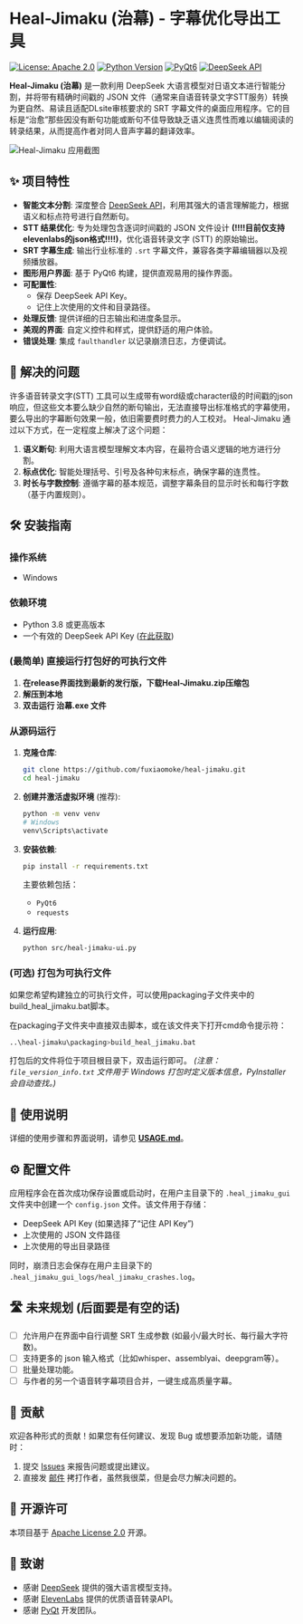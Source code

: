 # Heal-Jimaku (治幕) - 字幕优化导出工具

[![License: Apache 2.0](https://img.shields.io/badge/License-Apache%202.0-yellow.svg)](https://www.apache.org/licenses/LICENSE-2.0)
[![Python Version](https://img.shields.io/badge/python-3.8+-blue.svg)](https://www.python.org/downloads/)
[![PyQt6](https://img.shields.io/badge/GUI-PyQt6-green.svg)](https://riverbankcomputing.com/software/pyqt/)
[![DeepSeek API](https://img.shields.io/badge/AI%20Model-DeepSeek-orange.svg)](https://platform.deepseek.com/)

**Heal-Jimaku (治幕)** 是一款利用 DeepSeek 大语言模型对日语文本进行智能分割，并将带有精确时间戳的 JSON 文件（通常来自语音转录文字STT服务）转换为更自然、易读且适配DLsite审核要求的 SRT 字幕文件的桌面应用程序。它的目标是“治愈”那些因没有断句功能或断句不佳导致缺乏语义连贯性而难以编辑阅读的转录结果，从而提高作者对同人音声字幕的翻译效率。

![Heal-Jimaku 应用截图](https://github.com/fuxiaomoke/heal-jimaku/blob/test-before/assets/screenshot.png)

## ✨ 项目特性

* **智能文本分割**: 深度整合 [DeepSeek API](https://platform.deepseek.com/)，利用其强大的语言理解能力，根据语义和标点符号进行自然断句。
* **STT 结果优化**: 专为处理包含逐词时间戳的 JSON 文件设计 **(!!!!目前仅支持elevenlabs的json格式!!!!)**，优化语音转录文字 (STT) 的原始输出。
* **SRT 字幕生成**: 输出行业标准的 `.srt` 字幕文件，兼容各类字幕编辑器以及视频播放器。
* **图形用户界面**: 基于 PyQt6 构建，提供直观易用的操作界面。
* **可配置性**:
    * 保存 DeepSeek API Key。
    * 记住上次使用的文件和目录路径。
* **处理反馈**: 提供详细的日志输出和进度条显示。
* **美观的界面**: 自定义控件和样式，提供舒适的用户体验。
* **错误处理**: 集成 `faulthandler` 以记录崩溃日志，方便调试。

## 🚀 解决的问题

许多语音转录文字(STT) 工具可以生成带有word级或character级的时间戳的json响应，但这些文本要么缺少自然的断句输出，无法直接导出标准格式的字幕使用，要么导出的字幕断句效果一般，依旧需要费时费力的人工校对。
Heal-Jimaku 通过以下方式，在一定程度上解决了这个问题：

1.  **语义断句**: 利用大语言模型理解文本内容，在最符合语义逻辑的地方进行分割。
2.  **标点优化**: 智能处理括号、引号及各种句末标点，确保字幕的连贯性。
3.  **时长与字数控制**: 遵循字幕的基本规范，调整字幕条目的显示时长和每行字数（基于内置规则）。

## 🛠️ 安装指南

### 操作系统

* Windows

### 依赖环境

* Python 3.8 或更高版本
* 一个有效的 DeepSeek API Key ([在此获取](https://platform.deepseek.com/))

### (最简单) 直接运行打包好的可执行文件

1. **在release界面找到最新的发行版，下载Heal-Jimaku.zip压缩包**
2. **解压到本地**
3. **双击运行 治幕.exe 文件**

### 从源码运行

1.  **克隆仓库**:
    
    ```bash
    git clone https://github.com/fuxiaomoke/heal-jimaku.git
    cd heal-jimaku
    ```
    
2.  **创建并激活虚拟环境** (推荐):
    
    ```bash
    python -m venv venv
    # Windows
    venv\Scripts\activate
    ```
    
3.  **安装依赖**:
    
    ```bash
    pip install -r requirements.txt
    ```
    主要依赖包括：
    * `PyQt6`
    * `requests`
    
4.  **运行应用**:
    
    ```bash
    python src/heal-jimaku-ui.py
    ```

### (可选) 打包为可执行文件

如果您希望构建独立的可执行文件，可以使用packaging子文件夹中的build_heal_jimaku.bat脚本。

在packaging子文件夹中直接双击脚本，或在该文件夹下打开cmd命令提示符：
```bash
..\heal-jimaku\packaging>build_heal_jimaku.bat
```
打包后的文件将位于项目根目录下，双击运行即可。
*(注意：`file_version_info.txt` 文件用于 Windows 打包时定义版本信息，PyInstaller 会自动查找。)*

## 📖 使用说明

详细的使用步骤和界面说明，请参见 [**USAGE.md**](docs/USAGE.md)。

## ⚙️ 配置文件

应用程序会在首次成功保存设置或启动时，在用户主目录下的 `.heal_jimaku_gui` 文件夹中创建一个 `config.json` 文件。该文件用于存储：

* DeepSeek API Key (如果选择了“记住 API Key”)
* 上次使用的 JSON 文件路径
* 上次使用的导出目录路径

同时，崩溃日志会保存在用户主目录下的 `.heal_jimaku_gui_logs/heal_jimaku_crashes.log`。

## 🛣️ 未来规划 (后面要是有空的话)

* [ ] 允许用户在界面中自行调整 SRT 生成参数 (如最小/最大时长、每行最大字符数)。
* [ ] 支持更多的 json 输入格式（比如whisper、assemblyai、deepgram等）。
* [ ] 批量处理功能。
* [ ] 与作者的另一个语音转字幕项目合并，一键生成高质量字幕。

## 🤝 贡献

欢迎各种形式的贡献！如果您有任何建议、发现 Bug 或想要添加新功能，请随时：

1. 提交 [Issues](https://github.com/your-username/heal-jimaku/issues) 来报告问题或提出建议。
2. 直接发 [邮件](mailto:l1335575367@gmail.com) 拷打作者，虽然我很菜，但是会尽力解决问题的。

## 📄 开源许可

本项目基于 [Apache License 2.0](LICENSE.txt) 开源。

## 🙏 致谢

* 感谢 [DeepSeek](https://www.deepseek.com/) 提供的强大语言模型支持。
* 感谢 [ElevenLabs](https://elevenlabs.io/) 提供的优质语音转录API。
* 感谢 [PyQt](https://riverbankcomputing.com/software/pyqt/intro) 开发团队。

